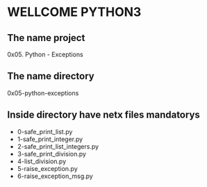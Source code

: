 #                        WELLCOME PYTHON3

## The name project

0x05. Python - Exceptions

## The name directory

0x05-python-exceptions

## Inside directory have netx files mandatorys

* 0-safe_print_list.py
* 1-safe_print_integer.py
* 2-safe_print_list_integers.py
* 3-safe_print_division.py
* 4-list_division.py
* 5-raise_exception.py
* 6-raise_exception_msg.py
